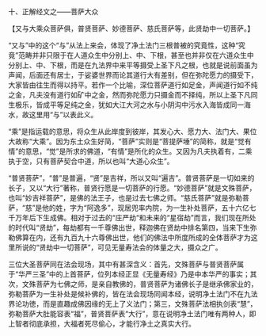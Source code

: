 十、正解经文之——菩萨大众

【又与大乘众菩萨俱，普贤菩萨、妙德菩萨、慈氏菩萨等，此贤劫中一切菩萨。】

​     “又与”中的这个“与”从法上来会，体现了净土法门三根普被的究竟性，这种“究竟”范畴并非只限于在人道众生中分别上、中、下根，甚至也并非仅在六道众生中分别上、中、下根，而是在九法界中来平等摄受上圣下凡之根，也就是说前面虽为声闻，后面还有居士，于娑婆世界而论其道行大有差别，但在弥陀愿力的摄受下，大家皆由往生而得以持平。若作一个比喻，深位菩萨道行如足金，声闻道行如不纯之金，凡夫没有道行如矿中之金，然而弥陀愿力只摄金而不择纯，所以上圣下凡同生极乐，皆成平等足纯之金，犹如大江大河之水与小阴沟中污水入海皆成同一海水，故这里用“与”以表此义。

​     “乘”是指运载的意思，将众生从此岸度到彼岸，其发心大、愿力大、法门大、果位大故称“大乘”。因为东土众生好简，“菩萨”实则是“菩提萨埵”的简称，就是“觉有情”的意思，“觉”是所求的佛道，“有情”是所化的众生。又因为凡夫执着有，二乘执于空，只有菩萨契合中道，所以也叫“大道心众生”。

​     “普贤菩萨”，“普”是普遍，“贤”是吉祥，所以又叫“遍吉”。普贤菩萨是一切如来的长子，又以“大行”著称，普贤行愿是一切菩萨的行愿。“妙德菩萨”就是文殊菩萨，也叫“妙吉祥菩萨”，是佛的法王子，也是过去七佛之师。“慈氏菩萨”就是弥勒菩萨，“慈”是他的姓，字为“阿逸多”，现居兜率内院，为一生补处菩萨，五十六亿七千万年后下生成佛。相对于过去的“庄严劫“和未来的“星宿劫”而言，我们现在所处的时代叫“贤劫”，每劫都有一千尊佛出世，释迦佛在贤劫中排名第四，当来下生弥勒佛算在内，还有九百九十六尊佛出世，他们的佛法中所度所成的全体菩萨才为这里所说的“贤劫中一切菩萨”，可见无量寿法会的体量之大，摄众之广。

​     三位大圣菩萨同在法会现场，其中有甚深含义：首先，文殊菩萨与普贤菩萨属于“华严三圣”中的上首菩萨，位列本经正显《无量寿经》乃是中本华严的事实；其次，文殊菩萨为七佛之师，是亲自教佛的，普贤菩萨为诸佛长子是继𠄘佛家业的，弥勒菩萨为一生补处是候补佛的，皆在法会现场同闻本经，说明净土法门不在九法界论功徳，而是直趣成佛因缘的无上了义法门；第三，文殊菩萨法相执剑表“慧”，弥勒菩萨大肚能容表“福”，普贤菩萨表“大行”，意在说明净土法门唯有两种人，即上智者彻底承担，大福者死尽偷心，才能行净土之真实大行。
